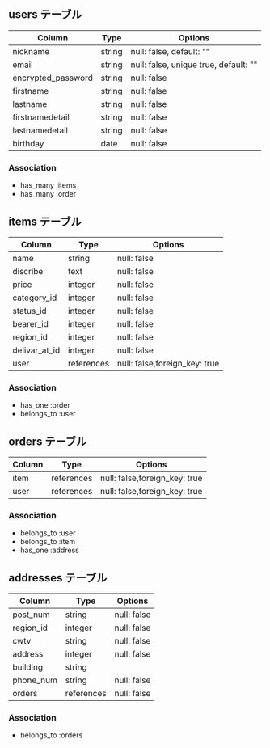 ## users テーブル

| Column            | Type                   | Options                              |
| ------------------| ---------------------- | -------------------------------------|
| nickname          | string                 | null: false, default: ""             |
| email             | string                 | null: false, unique true, default: ""|
| encrypted_password| string                 | null: false                          |
| firstname         | string                 | null: false                          |
| lastname          | string                 | null: false                          |
| firstnamedetail   | string                 | null: false                          |
| lastnamedetail    | string                 | null: false                          |
| birthday          | date                   | null: false                          |


### Association

- has_many :items
- has_many :order

## items テーブル

| Column        | Type          | Options                       |
| --------------| --------------| ------------------------------|
| name          | string        | null: false                   |
| discribe      | text          | null: false                   |
| price         | integer       | null: false                   |
| category_id   | integer       | null: false                   |
| status_id     | integer       | null: false                   |
| bearer_id     | integer       | null: false                   |
| region_id     | integer       | null: false                   |
| delivar_at_id | integer       | null: false                   |
| user          | references    | null: false,foreign_key: true |


### Association

- has_one :order
- belongs_to :user

## orders テーブル

| Column       | Type          | Options                       |
| ------------ | --------------| ----------------------------- |
| item         | references    | null: false,foreign_key: true |
| user         | references    | null: false,foreign_key: true |


### Association

- belongs_to :user
- belongs_to :item
- has_one :address

## addresses テーブル

| Column     | Type       | Options     |
| -----------| -----------| ------------|
| post_num   | string     | null: false |
| region_id  | integer    | null: false |
| cwtv       | string     | null: false |
| address    | integer    | null: false | 
| building   | string     |             |
| phone_num  | string     | null: false |
| orders     | references | null: false | 

### Association

- belongs_to :orders


